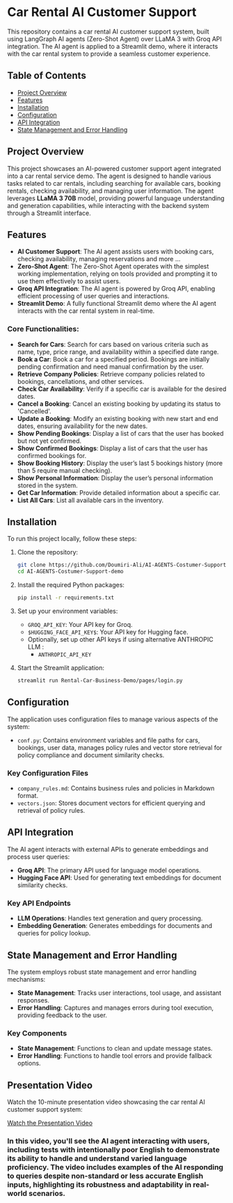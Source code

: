 # Car Rental AI Customer Support

This repository contains a car rental AI customer support system, built using LangGraph AI agents (Zero-Shot Agent) over LLaMA 3 with Groq API integration. The AI agent is applied to a Streamlit demo, where it interacts with the car rental system to provide a seamless customer experience.

## Table of Contents
- [Project Overview](#project-overview)
- [Features](#features)
- [Installation](#installation)
- [Configuration](#configuration)
- [API Integration](#api-integration)
- [State Management and Error Handling](#state-management-and-error-handling)

## Project Overview

This project showcases an AI-powered customer support agent integrated into a car rental service demo. The agent is designed to handle various tasks related to car rentals, including searching for available cars, booking rentals, checking availability, and managing user information. The agent leverages **LLaMA 3 70B** model, providing powerful language understanding and generation capabilities, while interacting with the backend system through a Streamlit interface.

## Features

- **AI Customer Support**: The AI agent assists users with booking cars, checking availability, managing reservations and more ...
- **Zero-Shot Agent**: The Zero-Shot Agent operates with the simplest working implementation, relying on tools provided and prompting it to use them effectively to assist users. 
- **Groq API Integration**: The AI agent is powered by Groq API, enabling efficient processing of user queries and interactions.
- **Streamlit Demo**: A fully functional Streamlit demo where the AI agent interacts with the car rental system in real-time.

### Core Functionalities:

- **Search for Cars**: Search for cars based on various criteria such as name, type, price range, and availability within a specified date range.
- **Book a Car**: Book a car for a specified period. Bookings are initially pending confirmation and need manual confirmation by the user.
- **Retrieve Company Policies**: Retrieve company policies related to bookings, cancellations, and other services.
- **Check Car Availability**: Verify if a specific car is available for the desired dates.
- **Cancel a Booking**: Cancel an existing booking by updating its status to 'Cancelled'.
- **Update a Booking**: Modify an existing booking with new start and end dates, ensuring availability for the new dates.
- **Show Pending Bookings**: Display a list of cars that the user has booked but not yet confirmed.
- **Show Confirmed Bookings**: Display a list of cars that the user has confirmed bookings for.
- **Show Booking History**: Display the user’s last 5 bookings history (more than 5 require manual checking).
- **Show Personal Information**: Display the user’s personal information stored in the system.
- **Get Car Information**: Provide detailed information about a specific car.
- **List All Cars**: List all available cars in the inventory.

## Installation

To run this project locally, follow these steps:

1. Clone the repository:

    ```bash
    git clone https://github.com/Doumiri-Ali/AI-AGENTS-Costumer-Support-demo.git
    cd AI-AGENTS-Costumer-Support-demo
    ```

2. Install the required Python packages:

    ```bash
    pip install -r requirements.txt
    ```

3. Set up your environment variables:
   - `GROQ_API_KEY`: Your API key for Groq.
   - `$HUGGING_FACE_API_KEY$`: Your API key for Hugging face.
   - Optionally, set up other API keys if using alternative ANTHROPIC LLM :
     - `ANTHROPIC_API_KEY`

4. Start the Streamlit application:

    ```bash
    streamlit run Rental-Car-Business-Demo/pages/login.py
    ```


## Configuration

The application uses configuration files to manage various aspects of the system:

- `conf.py`: Contains environment variables and file paths for cars, bookings, user data, manages policy rules and vector store retrieval for policy compliance and document similarity checks.

### Key Configuration Files
- `company_rules.md`: Contains business rules and policies in Markdown format.
- `vectors.json`: Stores document vectors for efficient querying and retrieval of policy rules.

## API Integration

The AI agent interacts with external APIs to generate embeddings and process user queries:

- **Groq API**: The primary API used for language model operations.
- **Hugging Face API**: Used for generating text embeddings for document similarity checks.

### Key API Endpoints
- **LLM Operations**: Handles text generation and query processing.
- **Embedding Generation**: Generates embeddings for documents and queries for policy lookup.

## State Management and Error Handling

The system employs robust state management and error handling mechanisms:

- **State Management**: Tracks user interactions, tool usage, and assistant responses.
- **Error Handling**: Captures and manages errors during tool execution, providing feedback to the user.

### Key Components
- **State Management**: Functions to clean and update message states.
- **Error Handling**: Functions to handle tool errors and provide fallback options.


## Presentation Video

Watch the 10-minute presentation video showcasing the car rental AI customer support system:

[Watch the Presentation Video](https://drive.google.com/file/d/1P8LLI2Q6xPwy7oYWgX2q9kElnZkvzTWB/view?usp=sharing)


### **In this video, you'll see the AI agent interacting with users, including tests with intentionally poor English to demonstrate its ability to handle and understand varied language proficiency. The video includes examples of the AI responding to queries despite non-standard or less accurate English inputs, highlighting its robustness and adaptability in real-world scenarios.**
